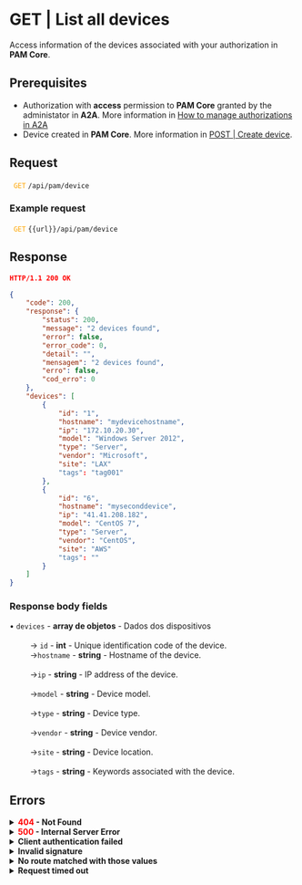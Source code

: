 # GET | List all devices

Access information of the devices associated with your authorization in  **PAM Core**.

## Prerequisites
* Authorization with **access** permission to **PAM Core** granted by the administator in **A2A**. 
More information in [How to manage authorizations in A2A](/v4/docs/how-to-manage-authorizations-in-a2a)
* Device created in **PAM Core**. 
More information in [POST | Create device](/v4/docs/api-post-create-device).

## Request

 <code><span style="color:orange"> GET</code></span> `/api/pam/device`


### Example request

<code><span style="color:orange"> GET</code></span> `{{url}}/api/pam/device`  
  
  
  ## Response 

 ```json
HTTP/1.1 200 OK 
```
```json
{
    "code": 200,
    "response": {
        "status": 200,
        "message": "2 devices found",
        "error": false,
        "error_code": 0,
        "detail": "",
        "mensagem": "2 devices found",
        "erro": false,
        "cod_erro": 0
    },
    "devices": [
        {
            "id": "1",
            "hostname": "mydevicehostname",
            "ip": "172.10.20.30",
            "model": "Windows Server 2012",
            "type": "Server",
            "vendor": "Microsoft",
            "site": "LAX"
	        "tags": "tag001"
        },
        {
            "id": "6",
            "hostname": "myseconddevice",
            "ip": "41.41.208.182",
            "model": "CentOS 7",
            "type": "Server",
            "vendor": "CentOS",
            "site": "AWS"
	        "tags": ""
        }
    ]
}
```
 
 ### Response body fields

    
<summary>&#8226; <code>devices</code> - <b>array de objetos</b> - Dados dos dispositivos</summary>

<br>
<summary>&nbsp;&emsp;&emsp;&nbsp;→ <code>id</code> - <b>int</b> - Unique identification code of the device.
    
<br>
<summary>&nbsp;&emsp;&emsp;&nbsp;→<code>hostname</code> - <b>string</b> - Hostname of the device.</summary>
    
<br>
<summary>&nbsp;&emsp;&emsp;&nbsp;→<code>ip</code> - <b>string</b> - IP address of the device.</summary>

<br>
<summary>&nbsp;&emsp;&emsp;&nbsp;→<code>model</code> - <b>string</b> - Device model.</summary>

<br>
<summary>&nbsp;&emsp;&emsp;&nbsp;→<code>type</code> - <b>string</b> - Device type.</summary>

<br>
<summary>&nbsp;&emsp;&emsp;&nbsp;→<code>vendor</code> - <b>string</b> - Device vendor.</summary>

<br>
<summary>&nbsp;&emsp;&emsp;&nbsp;→<code>site</code> - <b>string</b> - Device location.</summary>

<br>
<summary>&nbsp;&emsp;&emsp;&nbsp;→<code>tags</code> - <b>string</b> - Keywords associated with the device.</summary>



 ## Errors
 
 
<details>
<summary><b><span style="color:red">404</span> - Not Found</b></summary>

***
<b>Message: "Resource sub not found"</b><br>

<p><b>Possible cause</b>: the URL or the requested resource isn’t correct.<br>
        
<b>Solution</b>: check the URL and make sure the parameter is correct.</p>
* * *
</details>


<details>
 
<summary><b><span style="color:red">500</span> - Internal Server Error</b></summary>

***
    
<b>Message: "Unexpected error."</b><br>
 
<p><b>Possible cause</b>: the error is in the Segura server.<br>
        
<b>Solution</b>: contact the support team for more information.</p>

***

<b>Message: "You are not authorized to access this resource."</b>

<p><b>Possible cause</b>: you don’t have the authorization to access this resource.<br>
        
<b>Solution</b>: ask the administrator to check your permission to access the <b>PAM Core</b> resources in <b>A2A</b>.</p>

* * *
 </details>   

  

<details>
<summary><b>Client authentication failed</b></summary>

*** 
   
<b>Message: "Client authentication failed."</b>
<p><b>Possible cause</b>: failure in your application authentication with the Segura server. <br>
        
<b>Solution</b>: check the authentication parameters such as <code>Access Token URL</code>, <code>Client ID</code> e <code>Client secret</code> and request a new access token.</p>
 
* * *   
</details>
     
  

<details>
<summary><b>Invalid signature</b></summary>

*** 
    
<b>Message: "Invalid signature"</b>
    
<p><b>Possible cause</b>: failure in recognizing the URL of the client application.
        
<b>Solution</b>: check the URL of the client application and resent the request.</p>

* * * 
</details>
     

<details>
    <summary><b>No route matched with those values</b></summary>
    
***   
    
<b>Message: "No route matched with those values."</b>
   <p><b>Possible cause</b>: the authorization header is missing in the API request.<br>
        
  <b>Solution</b>: request a new access token.</p>
   
 * * *
</details>
 

<details>
    <summary><b> Request timed out</b></summary>
    
***
    
<b>Message: "Request timed out."</b>
<p><b>Possible cause</b>: the request time has expired.<br>
        
<b>Solution</b>: check the connectivity between the source of the request and the Segura server.</p>
</details>